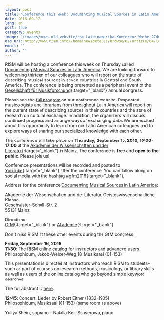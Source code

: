 ```yaml
---
layout: post
title: 'Conference this week: Documenting Musical Sources in Latin America'
date: 2016-09-12
lang: en
post: true
category: events
image: "/images/news-old-website/csm_Lateinamerika-Konferenz_Woche_27d0dc1016.jpg"
old_url: http://www.rism.info//home/newsdetails/browse/62/article/64/latin-america-conference-this-week.html
email: ''
author: ''
---
```


RISM will be hosting a conference this week on Thursday called [Documenting Musical Sources in Latin America](/publications/conferences/latin-america-conference-2016.html). We are looking forward to welcoming thirteen of our colleagues who will report on the state of describing musical sources in seven countries in Central and South America. The conference is being presented as a peripheral event of the [Gesellschaft für Musikforschung](http://www.gfm2016.uni-mainz.de/){:target="_blank"} annual congress.

Please see the [full program](/publications/conferences/latin-america-conference-2016.html) on our conference website. Respected musicologists and librarians from throughout Latin America will report on the current state of describing sources in their countries and the state of research on cultural exchange. In addition, the organizers will discuss continued progress and arrange ways of exchanging data. We are excited about this opportunity to learn from our Latin American colleagues and to explore ways of sharing our specialized knowledge with each other.

The conference will take place on **Thursday, September 15, 2016, 10:00-17:00** at the [Akademie der Wissenschaften und der Literatur](http://www.adwmainz.de/anfahrt.html){:target="_blank"} in Mainz. The conference is **free** and **open to the public**. Please join us!

Conference presentations will be recorded and posted to [YouTube](https://www.youtube.com/playlist?list=PL9SyOIE9iSYI-qGaDNQhXCptexIif8Scm){:target="_blank"} after the conference. You can follow along on social media with the hashtag [#gfm2016](https://twitter.com/search?q=%23gfm2016&src=typd){:target="_blank"}.


Address for the conference [Documenting Musical Sources in Latin America](/publications/conferences/latin-america-conference-2016.html):

Akademie der Wissenschaften und der Literatur, Geisteswissenschaftliche Klasse  
Geschwister-Scholl-Str. 2  
55131 Mainz  

Directions:  
[GfM](http://www.gfm2016.uni-mainz.de/zur-akademie-to-venue-i-akademie/){:target="_blank"} or [Akademie](http://www.adwmainz.de/anfahrt.html){:target="_blank"}  

Don't miss RISM at these other events during the GfM congress:  

**Friday, September 16, 2016**  
**11:30**: The RISM online catalog for instructors and advanced users  
Philosophicum, Jakob-Welder-Weg 18, Musiksaal (01-153)  

This presentation is directed at instructors who teach RISM to students–such as part of courses on research methods, musicology, or library skills–as well as users of the online catalog who go beyond simple keyword searches.  

The full abstract is [here](/publications/conferences/latin-america-conference-2016.html#rism-at-gfm).

**12:45**: Concert: Lieder by Robert Eitner (1832-1905)  
Philosophicum, Musiksaal (01-153) (same room as above)  

Yuliya Shein, soprano - Natalia Keil-Senserowa, piano
